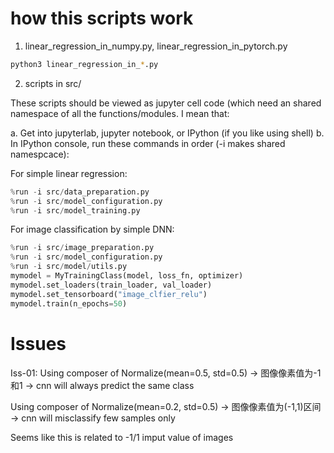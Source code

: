 # how this scripts work

1. linear_regression_in_numpy.py, linear_regression_in_pytorch.py

```sh
python3 linear_regression_in_*.py
```

2. scripts in src/

These scripts should be viewed as jupyter cell code (which need an shared
namespace of all the functions/modules. I mean that:

a. Get into jupyterlab, jupyter notebook, or IPython (if you like using shell)
b. In IPython console, run these commands in order (-i makes shared namespcace):

For simple linear regression:
```python
%run -i src/data_preparation.py
%run -i src/model_configuration.py
%run -i src/model_training.py
```

For image classification by simple DNN:
```python
%run -i src/image_preparation.py
%run -i src/model_configuration.py
%run -i src/model/utils.py
mymodel = MyTrainingClass(model, loss_fn, optimizer)
mymodel.set_loaders(train_loader, val_loader)
mymodel.set_tensorboard("image_clfier_relu")
mymodel.train(n_epochs=50)
```

# Issues

Iss-01: 
Using composer of Normalize(mean=0.5, std=0.5)
-> 图像像素值为-1和1
-> cnn will always predict the same class

Using composer of Normalize(mean=0.2, std=0.5)
-> 图像像素值为(-1,1)区间
-> cnn will misclassify few samples only

Seems like this is related to -1/1 imput value of images
